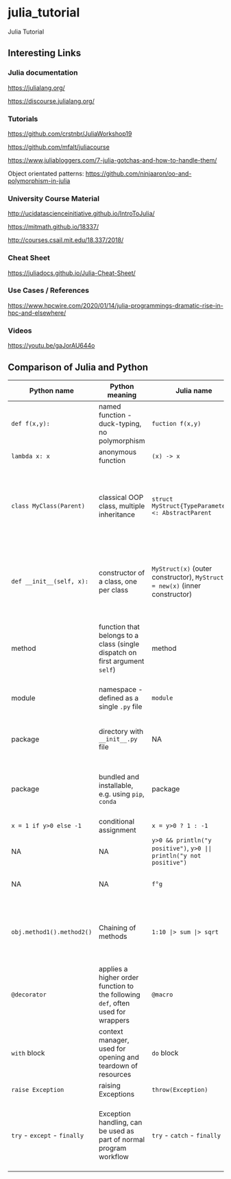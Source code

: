 # julia_tutorial
Julia Tutorial


## Interesting Links

### Julia documentation

https://julialang.org/

https://discourse.julialang.org/

### Tutorials

https://github.com/crstnbr/JuliaWorkshop19

https://github.com/mfalt/juliacourse

https://www.juliabloggers.com/7-julia-gotchas-and-how-to-handle-them/

Object orientated patterns: https://github.com/ninjaaron/oo-and-polymorphism-in-julia

### University Course Material

http://ucidatascienceinitiative.github.io/IntroToJulia/

https://mitmath.github.io/18337/

http://courses.csail.mit.edu/18.337/2018/

### Cheat Sheet

https://juliadocs.github.io/Julia-Cheat-Sheet/

### Use Cases / References

https://www.hpcwire.com/2020/01/14/julia-programmings-dramatic-rise-in-hpc-and-elsewhere/

### Videos

https://youtu.be/gaJorAU644o

## Comparison of Julia and Python

Python name | Python meaning | Julia name | Julia meaning
---|---|---|---
`def f(x,y):` | named function - duck-typing, no polymorphism | `fuction f(x,y)` | duck-typing, multiple dispatch to methods
`lambda x: x` | anonymous function | `(x) -> x` | anonymous function
`class MyClass(Parent)` | classical OOP class, multiple inheritance | `struct MyStruct{TypeParameters} <: AbstractParent` | data and constructor only, types inside struct can be parametrized, can inherit only from abstract types
`def __init__(self, x):` | constructor of a class, one per class | `MyStruct(x)` (outer constructor), `MyStruct(x) = new(x)` (inner constructor) | Constructor method (multiple constructors can be defined, selected using multiple dispatch)
method | function that belongs to a class (single dispatch on first argument `self`) | method | function implementation for concete parameter types (multiple dispatch on all arguments)
module | namespace - defined as a single `.py` file | `module` | namespace - defined independenly of file strucutre
package | directory with `__init__.py` file | NA | directory structure independent of logical structure
package | bundled and installable, e.g. using `pip`, `conda` | package | includes dependencies (`Project.toml`), installable using `Pkg`, very light-weight
`x = 1 if y>0 else -1` | conditional assignment | `x = y>0 ? 1 : -1` | Ternary operator
NA | NA | `y>0 && println("y positive")`, `y>0 \|\| println("y not positive")` | short-circuit evaluation
NA | NA | `f°g` | function compositioning, `=(f°g)(x)=f(g(x))`
`obj.method1().method2()` | Chaining of methods | `1:10 \|> sum \|> sqrt` | Piping - the output of the previous function is used as input for the following one 
`@decorator` | applies a higher order function to the following `def`, often used for wrappers | `@macro` | transformation which has Julia expressions (code) as input and output (very powerful)
`with` block | context manager, used for opening and teardown of resources | `do` block | content of the block is passed as anonymous function to function before `do` statement
`raise Exception` | raising Exceptions | `throw(Exception)` | raising Exceptions
`try` - `except` - `finally` | Exception handling, can be used as part of normal program workflow | `try` - `catch` - `finally` | Exception handling, should not be part of normal program workflow due to performance reasons

